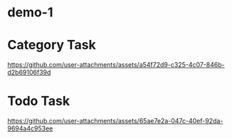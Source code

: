 # demo-1


# Category Task

https://github.com/user-attachments/assets/a54f72d9-c325-4c07-846b-d2b69106f39d

# Todo Task
https://github.com/user-attachments/assets/65ae7e2a-047c-40ef-92da-9694a4c953ee

